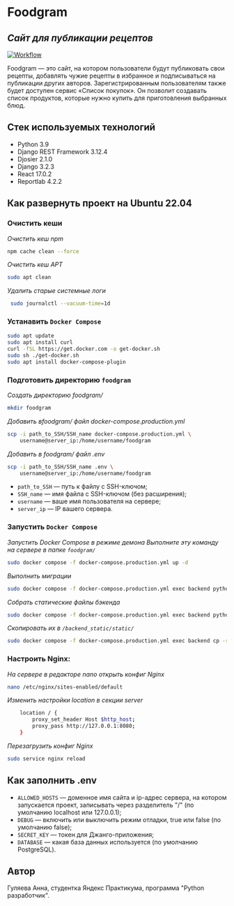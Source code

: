 # Foodgram
## _Сайт для публикации рецептов_

[![Workflow](https://github.com/AnnaGulyaeva/foodgram/actions/workflows/main.yml/badge.svg)](https://github.com/AnnaGulyaeva/foodgram/actions/workflows/main.yml)

Foodgram — это сайт, на котором пользователи будут публиковать свои рецепты, добавлять чужие рецепты в избранное и подписываться на публикации других авторов. Зарегистрированным пользователям также будет доступен сервис «Список покупок». Он позволит создавать список продуктов, которые нужно купить для приготовления выбранных блюд.

## Стек используемых технологий
- Python 3.9
- Django REST Framework 3.12.4
- Djosier 2.1.0
- Django 3.2.3
- React 17.0.2
- Reportlab 4.2.2

##  Как развернуть проект на Ubuntu 22.04
### Очистить кеши
_Очистить кеш npm_
```sh
npm cache clean --force
```
_Очистить кеш APT_
```sh
sudo apt clean
```
_Удалить старые системные логи_
```sh
 sudo journalctl --vacuum-time=1d
  ```
  
### Устанавить `Docker Compose`
```sh
sudo apt update
sudo apt install curl
curl -fSL https://get.docker.com -o get-docker.sh
sudo sh ./get-docker.sh
sudo apt install docker-compose-plugin 
```

### Подготовить директорию `foodgram`
_Создать директорию foodgram/_
```sh
mkdir foodgram
```
_Добавить вfoodgram/ файл docker-compose.production.yml_
```sh
scp -i path_to_SSH/SSH_name docker-compose.production.yml \
    username@server_ip:/home/username/foodgram
```
_Добавить в foodgram/ файл .env_
```sh
scp -i path_to_SSH/SSH_name .env \
    username@server_ip:/home/username/foodgram
```
- `path_to_SSH` — путь к файлу с SSH-ключом;
- `SSH_name` — имя файла с SSH-ключом (без расширения);
- `username` — ваше имя пользователя на сервере;
- `server_ip` — IP вашего сервера.

### Запустить `Docker Compose`
_Запустить Docker Compose в режиме демона_
_Выполните эту команду на сервере в папке `foodgram/`_
```sh
sudo docker compose -f docker-compose.production.yml up -d 
```
_Выполнить миграции_
```sh
sudo docker compose -f docker-compose.production.yml exec backend python manage.py migrate
```
_Собрать статические файлы бэкенда_
```sh
sudo docker compose -f docker-compose.production.yml exec backend python manage.py collectstatic
```
_Скопировать их в `/backend_static/static/`_
```sh
sudo docker compose -f docker-compose.production.yml exec backend cp -r /app/collected_static/. /backend_static/static/
```

### Настроить Nginx:
_На сервере в редакторе nano открыть конфиг Nginx_
```sh
nano /etc/nginx/sites-enabled/default
```
_Изменить настройки location в секции server_
```sh
    location / {
        proxy_set_header Host $http_host;
        proxy_pass http://127.0.0.1:8080;
    }
```
_Перезагрузить конфиг Nginx_
```sh
sudo service nginx reload 
```


##  Как заполнить .env
- `ALLOWED_HOSTS` — доменное имя сайта и ip-адрес сервера, на котором запускается проект,
записывать через разделитель "/" (по умолчанию localhost или 127.0.0.1);
- `DEBUG` — включить или выключить режим отладки, true или false (по умолчанию false);
- `SECRET_KEY` — токен для Джанго-приложения;
- `DATABASE` — какая база данных используется (по умолчанию PostgreSQL).

## Автор

Гуляева Анна, студентка Яндекс Практикума, программа "Python разработчик".
